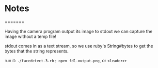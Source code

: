 # Notes
=======

Having the camera program output its image to stdout we can capture the image without a temp file!

stdout comes in as a text stream, so we use ruby's String#bytes to get the bytes that the string represents.

run it: `./facedetect-3.rb; open fd1-output.png`, or `<leader>r`
